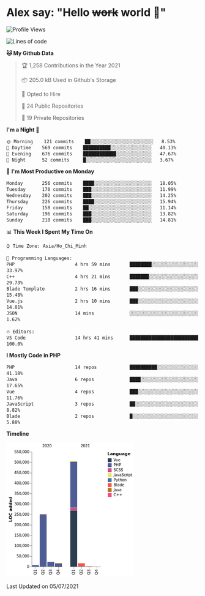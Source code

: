 # Alex say: "Hello ~~work~~ world 🐾"

<!--START_SECTION:waka-->
![Profile Views](http://img.shields.io/badge/Profile%20Views-0-blue)

![Lines of code](https://img.shields.io/badge/From%20Hello%20World%20I%27ve%20Written-820366%20lines%20of%20code-blue)

**🐱 My Github Data** 

> 🏆 1,258 Contributions in the Year 2021
 > 
> 📦 205.0 kB Used in Github's Storage 
 > 
> 💼 Opted to Hire
 > 
> 📜 24 Public Repositories 
 > 
> 🔑 19 Private Repositories  
 > 
**I'm a Night 🦉** 

```text
🌞 Morning    121 commits    ██░░░░░░░░░░░░░░░░░░░░░░░   8.53% 
🌆 Daytime    569 commits    ██████████░░░░░░░░░░░░░░░   40.13% 
🌃 Evening    676 commits    ████████████░░░░░░░░░░░░░   47.67% 
🌙 Night      52 commits     █░░░░░░░░░░░░░░░░░░░░░░░░   3.67%

```
📅 **I'm Most Productive on Monday** 

```text
Monday       256 commits    ████░░░░░░░░░░░░░░░░░░░░░   18.05% 
Tuesday      170 commits    ███░░░░░░░░░░░░░░░░░░░░░░   11.99% 
Wednesday    202 commits    ███░░░░░░░░░░░░░░░░░░░░░░   14.25% 
Thursday     226 commits    ████░░░░░░░░░░░░░░░░░░░░░   15.94% 
Friday       158 commits    ██░░░░░░░░░░░░░░░░░░░░░░░   11.14% 
Saturday     196 commits    ███░░░░░░░░░░░░░░░░░░░░░░   13.82% 
Sunday       210 commits    ███░░░░░░░░░░░░░░░░░░░░░░   14.81%

```


📊 **This Week I Spent My Time On** 

```text
⌚︎ Time Zone: Asia/Ho_Chi_Minh

💬 Programming Languages: 
PHP                      4 hrs 59 mins       ████████░░░░░░░░░░░░░░░░░   33.97% 
C++                      4 hrs 21 mins       ███████░░░░░░░░░░░░░░░░░░   29.73% 
Blade Template           2 hrs 16 mins       ███░░░░░░░░░░░░░░░░░░░░░░   15.48% 
Vue.js                   2 hrs 10 mins       ███░░░░░░░░░░░░░░░░░░░░░░   14.81% 
JSON                     14 mins             ░░░░░░░░░░░░░░░░░░░░░░░░░   1.62%

🔥 Editors: 
VS Code                  14 hrs 41 mins      █████████████████████████   100.0%

```

**I Mostly Code in PHP** 

```text
PHP                      14 repos            ██████████░░░░░░░░░░░░░░░   41.18% 
Java                     6 repos             ████░░░░░░░░░░░░░░░░░░░░░   17.65% 
Vue                      4 repos             ███░░░░░░░░░░░░░░░░░░░░░░   11.76% 
JavaScript               3 repos             ██░░░░░░░░░░░░░░░░░░░░░░░   8.82% 
Blade                    2 repos             █░░░░░░░░░░░░░░░░░░░░░░░░   5.88%

```


**Timeline**

![Chart not found](https://raw.githubusercontent.com/alexzvn/alexzvn/main/charts/bar_graph.png) 


 Last Updated on 05/07/2021
<!--END_SECTION:waka-->

